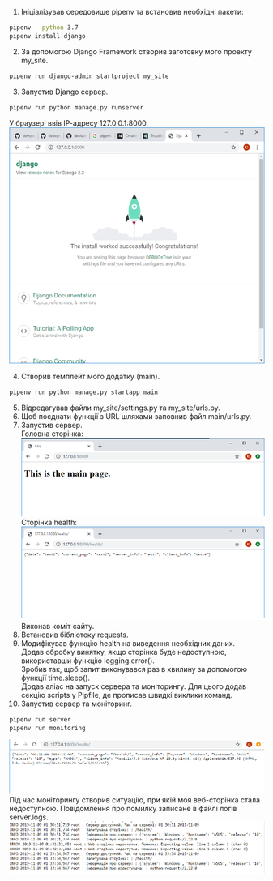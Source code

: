 ﻿1. Ініціалізував середовище pipenv та встановив необхідні пакети:  
```bash
pipenv --python 3.7
pipenv install django
```
2. За допомогою Django Framework створив заготовку мого проекту my_site.
```bash
pipenv run django-admin startproject my_site
```
3. Запустив Django сервер.
```bash
pipenv run python manage.py runserver
```

   У браузері ввів ІР-адресу 127.0.0.1:8000.  
![alt text](https://github.com/yuraBukhniy/GitLabs/blob/master/lab3/images/django_server.png)  

   4. Створив темплейт мого додатку (main).
```bash
pipenv run python manage.py startapp main
```
5. Відредагував файли my_site/settings.py та my_site/urls.py.
6. Щоб поєднати функції з URL шляхами заповнив файл main/urls.py.
7. Запустив сервер.  
   Головна сторінка:
![alt text](https://github.com/yuraBukhniy/GitLabs/blob/master/lab3/images/main_page.PNG)
   Сторінка health:  
![alt text](https://github.com/yuraBukhniy/GitLabs/blob/master/lab3/images/health.png)
   Виконав коміт сайту.
8. Встановив бібліотеку requests.
9. Модифікував функцію health на виведення необхідних даних.  
   Додав обробку винятку, якщо сторінка буде недоступною, використавши функцію logging.error().  
   Зробив так, щоб запит виконувався раз в хвилину за допомогою функції time.sleep().  
   Додав аліас на запуск сервера та моніторингу. Для цього додав секцію scripts у Pipfile, де прописав швидкі виклики команд.
10. Запустив сервер та моніторинг.
```bash
pipenv run server
pipenv run monitoring
```
![alt text](https://github.com/yuraBukhniy/GitLabs/blob/master/lab3/images/health_final.png)
   Під час моніторингу створив ситуацію, при якій моя веб-сторінка стала недоступною. Повідомлення про помилку записане в файлі логів server.logs.
![alt text](https://github.com/yuraBukhniy/GitLabs/blob/master/lab3/images/error.png)
